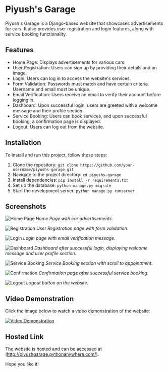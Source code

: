 # Piyush's Garage

Piyush's Garage is a Django-based website that showcases advertisements for cars. It also provides user registration and login features, along with service booking functionality.

## Features

- Home Page: Displays advertisements for various cars.
- User Registration: Users can sign up by providing their details and an image.
- Login: Users can log in to access the website's services.
- Form Validation: Passwords must match and have certain criteria. Username and email must be unique.
- Email Verification: Users receive an email to verify their account before logging in.
- Dashboard: Upon successful login, users are greeted with a welcome message and their profile section.
- Service Booking: Users can book services, and upon successful booking, a confirmation page is displayed.
- Logout: Users can log out from the website.

## Installation

To install and run this project, follow these steps:

1. Clone the repository: `git clone https://github.com/your-username/piyushs-garage.git`
2. Navigate to the project directory: `cd piyushs-garage`
3. Install dependencies: `pip install -r requirements.txt`
4. Set up the database: `python manage.py migrate`
5. Start the development server: `python manage.py runserver`

## Screenshots

![Home Page](screenshots/home.png)
*Home Page with car advertisements.*

![Registration](screenshots/registration.png)
*User Registration page with form validation.*

![Login](screenshots/login.png)
*Login page with email verification message.*

![Dashboard](screenshots/dashboard.png)
*Dashboard after successful login, displaying welcome message and user profile section.*

![Service Booking](screenshots/booking.png)
*Service Booking section with scroll to appointment.*

![Confirmation](screenshots/confirmation.png)
*Confirmation page after successful service booking.*

![Logout](screenshots/logout.png)
*Logout button on the website.*

## Video Demonstration

Click the image below to watch a video demonstration of the website:

[![Video Demonstration](https://img.youtube.com/vi/idECCMCUG4c/0.jpg)](https://www.youtube.com/watch?v=idECCMCUG4c)

## Hosted Link

The website is hosted and can be accessed at (http://piyushgarage.pythonanywhere.com/).

Hope you like it!

